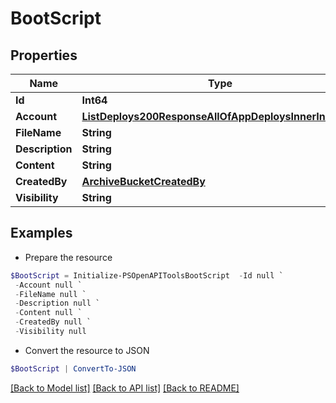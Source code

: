 # BootScript
## Properties

Name | Type | Description | Notes
------------ | ------------- | ------------- | -------------
**Id** | **Int64** |  | [optional] 
**Account** | [**ListDeploys200ResponseAllOfAppDeploysInnerInstance**](ListDeploys200ResponseAllOfAppDeploysInnerInstance.md) |  | [optional] 
**FileName** | **String** |  | [optional] 
**Description** | **String** |  | [optional] 
**Content** | **String** |  | [optional] 
**CreatedBy** | [**ArchiveBucketCreatedBy**](ArchiveBucketCreatedBy.md) |  | [optional] 
**Visibility** | **String** |  | [optional] 

## Examples

- Prepare the resource
```powershell
$BootScript = Initialize-PSOpenAPIToolsBootScript  -Id null `
 -Account null `
 -FileName null `
 -Description null `
 -Content null `
 -CreatedBy null `
 -Visibility null
```

- Convert the resource to JSON
```powershell
$BootScript | ConvertTo-JSON
```

[[Back to Model list]](../README.md#documentation-for-models) [[Back to API list]](../README.md#documentation-for-api-endpoints) [[Back to README]](../README.md)

